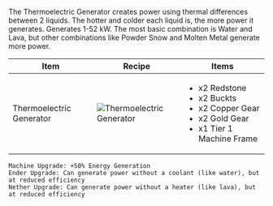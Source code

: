The Thermoelectric Generator creates power using thermal differences between 2 liquids. The hotter and colder each liquid is, the more power it generates. Generates 1-52 kW. The most basic combination is Water and Lava, but other combinations like Powder Snow and Molten Metal generate more power.

| Item | Recipe | Items |
|------|--------|-------|
| Thermoelectric Generator | ![Thermoelectric Generator](https://cdn.discordapp.com/attachments/739536694398812230/879390587399311390/thermoelectric_generator.png) | <ul><li>x2 Redstone</li><li>x2 Buckts</li><li>x2 Copper Gear</li><li>x2 Gold Gear</li><li>x1 Tier 1 Machine Frame</li></ul> |

```
Machine Upgrade: +50% Energy Generation
Ender Upgrade: Can generate power without a coolant (like water), but at reduced efficiency
Nether Upgrade: Can generate power without a heater (like lava), but at reduced efficiency
```